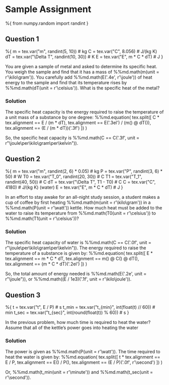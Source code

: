 # Sample Assignment

<!-- We'll use numpy to generate random parameters for the questions -->

%{
    from numpy.random import randint
}


## Question 1
%{
    m = tex.var("m", randint(5, 10))            # kg
    C = tex.var("C", 8.056)                     # J/(kg K)
    dT = tex.var("\Delta T", randint(10, 30))   # K
    E = tex.var("E", m * C * dT)                # J
}

You are given a sample of metal and asked to determine its specific heat. You weigh the sample and find that it has a mass of %%md.math(m(unit = r'\kilo\gram')). You carefully add %%md.math(E('.4e', r'\joule')) of heat energy to the sample and find that its temperature rises by %%md.math(dT(unit = r'\celsius')). What is the specific heat of the metal?

### Solution
The specific heat capacity is the energy required to raise the temperature of a unit mass of a substance by one degree:
%%md.equation(
    tex.split([
        C * tex.alignment == E / (m * dT),
        tex.alignment == E('.3el') / (m() @ dT()),
        tex.alignment == (E / (m * dT))('.3f')
    ])
)

So, the specific heat capacity is %%md.math(C == C('.3f', unit = r"\joule\per\kilo\gram\per\kelvin")).

## Question 2

%{
    m = tex.var("m", randint(2, 6) * 0.05)  # kg
    P = tex.var("P", randint(3, 6) * 50)    # W
    T0 = tex.var("T_0", randint(20, 30))    # C
    T1 = tex.var("T_1", randint(40, 50))    # C
    dT = tex.var("\Delta T", T1 - T0)       # C
    C = tex.var("C", 4180)                  # J/(kg K) (water)
    E = tex.var("E", m * C * dT)            # J
}

In an effort to stay awake for an all-night study session, a student makes a cup of coffee by first heating %%md.math(m(unit = r'\kilo\gram')) in a %%md.math(P(unit = r'\watt')) kettle. How much heat must be added to the water to raise its temperature from %%md.math(T0(unit = r'\celsius')) to %%md.math(T1(unit = r'\celsius'))?

### Solution

The specific heat capacity of water is %%md.math(C == C('.0f', unit = r"\joule\per\kilo\gram\per\kelvin")). The energy required to raise the temperature of a substance is given by:
%%md.equation(
    tex.split([
        E * tex.alignment == m * C * dT,
        tex.alignment == m() @ C() @ dT(),
        tex.alignment == (m * C * dT)('.2el')
    ])
)

So, the total amount of energy needed is %%md.math(E('.2e', unit = r"\joule")), or %%md.math((E / 1e3)('.1f', unit = r'\kilo\joule')).

## Question 3

%{
    t = tex.var("t", E / P)                             # s
    t_min = tex.var("t_{min}", int(float(t) // 60)) # min
    t_sec = tex.var("t_{sec}", int(round(float(t)) % 60))  # s
}

In the previous problem, how much time is required to heat the water? Assume that all of
the kettle’s power goes into heating the water

### Solution

The power is given as %%md.math(P(unit = r'\watt')). The time required to heat the water is given by:
%%md.equation(
    tex.split([
        t * tex.alignment == E / P,
        tex.alignment == E() / P(),
        tex.alignment == (E / P)('.0f', r'\second')
    ])
)

Or, %%md.math(t_min(unit = r'\minute')) and %%md.math(t_sec(unit = r'\second')).